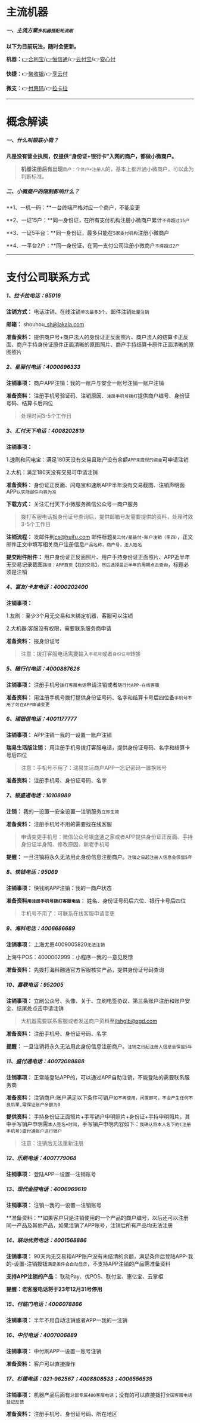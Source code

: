 # 主流机器

##### 一、主流方案`多机器搭配轮流刷`

**以下为目前玩法，随时会更新。**

**机器：**[👉合利宝](tool/hlb.md)/[👉恒信通](tool/hxt.md)/👉[云付宝](tool/yfb.md)/👉[安心付](tool/axf.md)

**快捷：**👉[聚收银](https://wiki.zjkmkj.com/#/tool/jsy)/👉[享云付](https://wiki.zjkmkj.com/#/tool/ldxyf)

**微支：**👉[付惠码](https://wiki.zjkmkj.com/#/tool/fhm)/👉[拉卡拉](https://wiki.zjkmkj.com/#/tool/lkl)

---

# 概念解读

##### 一、什么叫银联小微？

**凡是没有营业执照，仅提供“身份证+银行卡”入网的商户，都做小微商户。**

> **机器注册后有出现**`商户：个体户+注册人`的，基本上都开通小微商户，可以此为判断标准。

##### 二、小微商户的限制影响什么？

**1、一机一码：**一台终端严格对应一个商户，不能变更

**2、一证15户：**同一身份证，在所有支付机构注册小微商户累计`不得超过15户`

**3、一证5平台：**同一身份证，最多只能在`5家支付机构`注册小微商户

**4、一平台2户：**同一身份证，在同一支付公司注册小微商户`不得超过2户`

---

# 支付公司联系方式

##### 1、拉卡拉电话：95016

**注销方式：** 电话注销、在线注销`单次最多3个`、邮件注销`批量注销`

**邮箱：** shouhou\_sh@lakala.com

**准备资料：** 提供商户号+商户法人的身份证正反面照片、商户法人的结算卡正反面、商户手持身份证原件正面清晰的原图照片、商户手持结算卡原件正面清晰的原图照片

##### 2、星驿付电话：4000696333

**注销事项：** 商户APP注销：我的一账户与安全一账号注销一账户注销

**准备资料：** 注册手机号验证码、注销原因、`注册手机号拨打`提供商户编号、身份证号码、结算卡后四位

> 处理时间3-5个工作日

##### 3、汇付天下电话：4008202819

**注销事项：**

1.速刷和闪电宝：满足180天没有交易且账户没有余额`APP未提现的资金`可申请注销

2.大机：满足180天没有交易可申请注销

**准备资料：** 身份证正反面、闪电宝和速刷APP半年没有交易截图、注销声明函APP`以实际邮件内容为准`

**下载方式：** 关注汇付天下小微服务微信公众号一商户服务

> 拨打客服电话报身份证号查询后，提供邮箱号发需要提供的资料，处理时效3-5个工作日

**注销流程：** 发邮件到[cs@huifu.com](mailto:cs@huifu.com) 邮件标题`星云付/星益付-账户注销（李四）`，正文邮件正文中填写相关商户注册信息`产品名称，商户号，法人姓名`

**提交附件附件：** 用户身份证正反面照片、用户手持身份证正面照片、APP近半年无交易记录截图`路径：APP首页【我的交易】，然后选择最近半年的周期点击查询`，标题必须是注销

##### 4、富友/卡友电话：4000202400

**注销事项：**

1.友刷：至少3个月无交易和未绑定机器，客服可以注销

2.大机器:客服没有权限，需要联系服务商申请

**准备资料：** 报身份证号

> 注意：拨打客服电话需要输入`手机号`或者`身份证号`转接

##### 5、随行付电话：4000887626

**注销事项：** 注册手机号`拨打客服电话`申请注销或者`随行付APP-在线客服`

**准备资料：** 用注册手机号拨打提供身份证号码、名字和结算卡号后四位备`手机号不用了可在APP申请变更`

##### 6、瑞银信电话：4001177777

**注销事项：** APP注销一我的一设置一账户注销

**瑞易生活版注销：** 用注册手机号拨打客服电话，提供身份证号码、名字和结算卡号后四位

> 注意：手机号不用了：瑞易生活商户APP一忘记密码一置换账号

**准备资料：** 注册手机号、身份证号码、名字

##### 7、银盛通电话：10108989

**注销：** 我的一设置一安全设置一注销服务`立即生效`

**准备资料：**  注册手机号不用的需要找在线客服

> 申请变更手机号：微信公众号银盛通之家或者APP提供身份证正反面、手持身份证半身照、修改原因、新老手机号

**提醒：** 一旦注销将永久无法用此身份信息注册商户。`注销之日起注册人信息会保留5年`

##### 8、快钱电话：95069

**注销事项：** 快钱刷APP注销：我的一商户状态

**准备资料`用注册手机号拨打客服电话`：** 姓名、身份证号码后六位、银行卡号后四位

> 手机号不用了：可联系在线客服申请变更

##### 9、海科电话：4006686689

**注销事项：** 上海尤恩4009005820`无法注销`

上海牛POS：4000002999：小程序一我的一意见反馈

**准备资料：** 先拨打海科融通官方客服核实产品，提供身份证号码查询

##### 10、嘉联电话：952005

**注销事项：** 立刷公众号、头像、关于、立刷电签协议、第三条账户注册和账户安全、结尾处点击申请注销

> 大机器需要联系客服或者发送商户资料至[jlshglb@xgd.com](mailto:jlshglb@xgd.com)

**准备资料：** 注册手机号、身份证号码、名字

**提醒：** 一旦注销将永久无法用此身份信息注册商户。`注销之日起注册人信息会保留5年`

##### 11、盛付通电话：40072088888

**注销事项：** 正常能登陆APP的，可以通过APP自助注销，不能登陆的需要联系服务商

**准备资料：** 注销商户:账户满足以下条件可销户`如不再使用，闲置即可，不会产生任何不良后果,需保证账户余额为0`

**提供资料：** 手持身份证正面照片+手写销户申明照片+身份证+手持申明照片，其中手写销户申明需`本人签名+时间`，手写销户申明内容如下：`我确认将本人名下的(注册手机号)盛付通账户进行销户`

> 注意：注销后无法重新注册

##### 12、乐刷电话：4007779068

**注销事项：** 登陆APP一设置一注销账号

##### 13、现代金控电话：4006969619

**注销事项：** 注销一我的一设置一注销账号

**准备资料：**如果客户只是注销使用的一个产品的商户编号，以后还可以注册同一产品及其他产品，如果注销了APP账号，注销后所有产品均无法注册

##### 14、联动优势电话：4001568886

**注销事项：** 90天内无交易和APP账户没有未结清的余额，满足条件后登陆APP-我的-设置-注销按钮`满足条件会自动显示`，不支持APP注销的产品需准备资料

**支持APP注销的产品：** 联动Pay、优POS、联付宝、惠亿宝、云掌柜

**提醒：老客服电话将于23年12月31号停用**

##### 15、付临门电话：4006078866

**注销事项：** 半年不用自动注销或者APP一我的一注销

##### 16、中付电话：4007006889

**注销事项：** 中付刷APP一设置一账号注销

**准备资料：** 客户可以直接操作

##### 17、杉德电话：021-962567；4008808533；4006556535

**注销事项：** 机器产品后面有`总部专属400客服电话`；没有的可以直接拨打`全国客服电话登记反馈`

**准备资料：** 注册手机号、身份证号码、所在地区
